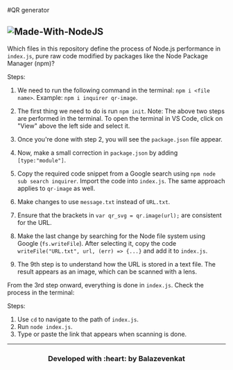 #QR generator

 ![Made-With-NodeJS](https://img.shields.io/badge/Made_with-NodeJS-informational?style=for-the-badge&logo=javascript) 
---

Which files in this repository define the process of Node.js performance in `index.js`, pure raw code modified by packages like the Node Package Manager (npm)?

Steps:

1. We need to run the following command in the terminal: `npm i <file name>`.
   Example: `npm i inquirer qr-image`.

2. The first thing we need to do is run `npm init`.
   Note: The above two steps are performed in the terminal. To open the terminal in VS Code, click on "View" above the left side and select it.

3. Once you're done with step 2, you will see the `package.json` file appear.

4. Now, make a small correction in `package.json` by adding `[type:"module"]`.

5. Copy the required code snippet from a Google search using `npm node sub search inquirer`. Import the code into `index.js`. The same approach applies to `qr-image` as well.

6. Make changes to use `message.txt` instead of `URL.txt`.

7. Ensure that the brackets in `var qr_svg = qr.image(url);` are consistent for the URL.

8. Make the last change by searching for the Node file system using Google (`fs.writeFile`). After selecting it, copy the code `writeFile("URL.txt", url, (err) => {...}` and add it to `index.js`.

9. The 9th step is to understand how the URL is stored in a text file. The result appears as an image, which can be scanned with a lens.

From the 3rd step onward, everything is done in `index.js`. Check the process in the terminal:

Steps:

1. Use `cd` to navigate to the path of `index.js`.
2. Run `node index.js`.
3. Type or paste the link that appears when scanning is done.

--- 
<h3 align="center"><b>Developed with :heart: by Balazevenkat</b></h1>
